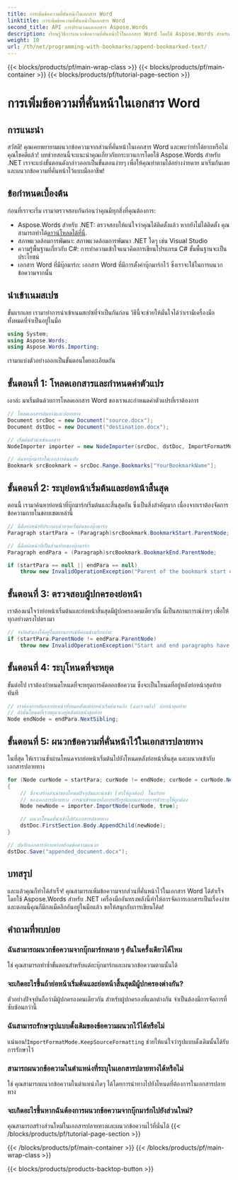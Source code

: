 ```yaml
---
title: การเพิ่มข้อความที่คั่นหน้าในเอกสาร Word
linktitle: การเพิ่มข้อความที่คั่นหน้าในเอกสาร Word
second_title: API การประมวลผลเอกสาร Aspose.Words
description: เรียนรู้วิธีการผนวกข้อความที่คั่นหน้าไว้ในเอกสาร Word โดยใช้ Aspose.Words สำหรับ .NET ด้วยคู่มือทีละขั้นตอนนี้ เหมาะสำหรับนักพัฒนา
weight: 10
url: /th/net/programming-with-bookmarks/append-bookmarked-text/
---
```


{{< blocks/products/pf/main-wrap-class >}}
{{< blocks/products/pf/main-container >}}
{{< blocks/products/pf/tutorial-page-section >}}

# การเพิ่มข้อความที่คั่นหน้าในเอกสาร Word

## การแนะนำ

สวัสดี! คุณเคยพยายามผนวกข้อความจากส่วนที่คั่นหน้าในเอกสาร Word และพบว่าทำได้ยากหรือไม่ คุณโชคดีแล้ว! บทช่วยสอนนี้จะแนะนำคุณเกี่ยวกับกระบวนการโดยใช้ Aspose.Words สำหรับ .NET เราจะแบ่งขั้นตอนดังกล่าวออกเป็นขั้นตอนง่ายๆ เพื่อให้คุณทำตามได้อย่างง่ายดาย มาเริ่มกันเลยและผนวกข้อความที่คั่นหน้าไว้แบบมืออาชีพ!

## ข้อกำหนดเบื้องต้น

ก่อนที่เราจะเริ่ม เรามาตรวจสอบกันก่อนว่าคุณมีทุกสิ่งที่คุณต้องการ:

-  Aspose.Words สำหรับ .NET: ตรวจสอบให้แน่ใจว่าคุณได้ติดตั้งแล้ว หากยังไม่ได้ติดตั้ง คุณสามารถทำได้[ดาวน์โหลดได้ที่นี่](https://releases.aspose.com/words/net/).
- สภาพแวดล้อมการพัฒนา: สภาพแวดล้อมการพัฒนา .NET ใดๆ เช่น Visual Studio
- ความรู้พื้นฐานเกี่ยวกับ C#: การทำความเข้าใจแนวคิดการเขียนโปรแกรม C# ขั้นพื้นฐานจะเป็นประโยชน์
- เอกสาร Word ที่มีบุ๊กมาร์ก: เอกสาร Word ที่มีการตั้งค่าบุ๊กมาร์กไว้ ซึ่งเราจะใช้ในการผนวกข้อความจากนั้น

## นำเข้าเนมสเปซ

ขั้นแรกเลย เรามาทำการนำเข้าเนมสเปซที่จำเป็นกันก่อน วิธีนี้จะช่วยให้มั่นใจได้ว่าเรามีเครื่องมือทั้งหมดที่จำเป็นอยู่ในมือ

```csharp
using System;
using Aspose.Words;
using Aspose.Words.Importing;
```

เรามาแบ่งตัวอย่างออกเป็นขั้นตอนโดยละเอียดกัน

## ขั้นตอนที่ 1: โหลดเอกสารและกำหนดค่าตัวแปร

เอาล่ะ มาเริ่มต้นด้วยการโหลดเอกสาร Word ของเราและกำหนดค่าตัวแปรที่เราต้องการ

```csharp
// โหลดเอกสารต้นทางและปลายทาง
Document srcDoc = new Document("source.docx");
Document dstDoc = new Document("destination.docx");

// เริ่มต้นตัวนำเข้าเอกสาร
NodeImporter importer = new NodeImporter(srcDoc, dstDoc, ImportFormatMode.KeepSourceFormatting);

// ค้นหาบุ๊กมาร์กในเอกสารต้นฉบับ
Bookmark srcBookmark = srcDoc.Range.Bookmarks["YourBookmarkName"];
```

## ขั้นตอนที่ 2: ระบุย่อหน้าเริ่มต้นและย่อหน้าสิ้นสุด

ตอนนี้ เรามาค้นหาย่อหน้าที่บุ๊กมาร์กเริ่มต้นและสิ้นสุดกัน ซึ่งเป็นสิ่งสำคัญมาก เนื่องจากเราต้องจัดการข้อความภายในขอบเขตเหล่านี้

```csharp
// นี่คือย่อหน้าที่ประกอบด้วยจุดเริ่มต้นของบุ๊กมาร์ก
Paragraph startPara = (Paragraph)srcBookmark.BookmarkStart.ParentNode;

// นี่คือย่อหน้าที่เป็นส่วนท้ายของบุ๊กมาร์ก
Paragraph endPara = (Paragraph)srcBookmark.BookmarkEnd.ParentNode;

if (startPara == null || endPara == null)
    throw new InvalidOperationException("Parent of the bookmark start or end is not a paragraph, cannot handle this scenario yet.");
```

## ขั้นตอนที่ 3: ตรวจสอบผู้ปกครองย่อหน้า

เราต้องแน่ใจว่าย่อหน้าเริ่มต้นและย่อหน้าสิ้นสุดมีผู้ปกครองคนเดียวกัน นี่เป็นสถานการณ์ง่ายๆ เพื่อให้ทุกอย่างตรงไปตรงมา

```csharp
// จำกัดตัวเองให้อยู่ในสถานการณ์ที่ค่อนข้างเรียบง่าย
if (startPara.ParentNode != endPara.ParentNode)
    throw new InvalidOperationException("Start and end paragraphs have different parents, cannot handle this scenario yet.");
```

## ขั้นตอนที่ 4: ระบุโหนดที่จะหยุด

ขั้นต่อไป เราต้องกำหนดโหนดที่จะหยุดการคัดลอกข้อความ ซึ่งจะเป็นโหนดที่อยู่หลังย่อหน้าสุดท้ายทันที

```csharp
// เราต้องการคัดลอกย่อหน้าทั้งหมดตั้งแต่ย่อหน้าเริ่มต้นจนถึง (และรวมถึง) ย่อหน้าสุดท้าย
// ดังนั้นโหนดที่เราหยุดจะอยู่หลังย่อหน้าสุดท้าย
Node endNode = endPara.NextSibling;
```

## ขั้นตอนที่ 5: ผนวกข้อความที่คั่นหน้าไว้ในเอกสารปลายทาง

ในที่สุด ให้เราวนซ้ำผ่านโหนดจากย่อหน้าเริ่มต้นไปยังโหนดหลังย่อหน้าสิ้นสุด และผนวกเข้ากับเอกสารปลายทาง

```csharp
for (Node curNode = startPara; curNode != endNode; curNode = curNode.NextSibling)
{
    // ซึ่งจะสร้างสำเนาของโหนดปัจจุบันและนำเข้า (ทำให้ถูกต้อง) ในบริบท
    // ของเอกสารปลายทาง การนำเข้าหมายถึงการปรับรูปแบบและรายการตัวระบุให้ถูกต้อง
    Node newNode = importer.ImportNode(curNode, true);

    // ผนวกโหนดที่นำเข้าไปยังเอกสารปลายทาง
    dstDoc.FirstSection.Body.AppendChild(newNode);
}

// บันทึกเอกสารปลายทางพร้อมข้อความผนวก
dstDoc.Save("appended_document.docx");
```

## บทสรุป

และแล้วคุณก็ทำได้สำเร็จ! คุณสามารถเพิ่มข้อความจากส่วนที่คั่นหน้าไว้ในเอกสาร Word ได้สำเร็จโดยใช้ Aspose.Words สำหรับ .NET เครื่องมืออันทรงพลังนี้ทำให้การจัดการเอกสารเป็นเรื่องง่าย และตอนนี้คุณก็มีกลเม็ดอีกอันอยู่ในมือแล้ว ขอให้สนุกกับการเขียนโค้ด!

## คำถามที่พบบ่อย

### ฉันสามารถผนวกข้อความจากบุ๊กมาร์กหลาย ๆ อันในครั้งเดียวได้ไหม
ใช่ คุณสามารถทำซ้ำขั้นตอนสำหรับแต่ละบุ๊กมาร์กและผนวกข้อความตามนั้นได้

### จะเกิดอะไรขึ้นถ้าย่อหน้าเริ่มต้นและย่อหน้าสิ้นสุดมีผู้ปกครองต่างกัน?
ตัวอย่างปัจจุบันถือว่ามีผู้ปกครองคนเดียวกัน สำหรับผู้ปกครองที่แตกต่างกัน จำเป็นต้องมีการจัดการที่ซับซ้อนกว่านี้

### ฉันสามารถรักษารูปแบบดั้งเดิมของข้อความผนวกไว้ได้หรือไม่
 แน่นอน!`ImportFormatMode.KeepSourceFormatting` ช่วยให้แน่ใจว่ารูปแบบดั้งเดิมนั้นได้รับการรักษาไว้

### สามารถผนวกข้อความในตำแหน่งที่ระบุในเอกสารปลายทางได้หรือไม่
ใช่ คุณสามารถผนวกข้อความในตำแหน่งใดๆ ได้โดยการนำทางไปยังโหนดที่ต้องการในเอกสารปลายทาง

### จะเกิดอะไรขึ้นหากฉันต้องการผนวกข้อความจากบุ๊กมาร์กไปยังส่วนใหม่?
คุณสามารถสร้างส่วนใหม่ในเอกสารปลายทางและผนวกข้อความไว้ที่นั่นได้
{{< /blocks/products/pf/tutorial-page-section >}}

{{< /blocks/products/pf/main-container >}}
{{< /blocks/products/pf/main-wrap-class >}}

{{< blocks/products/products-backtop-button >}}
